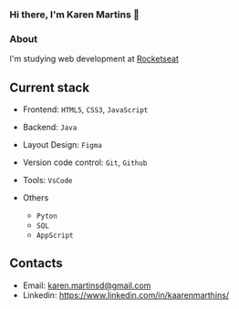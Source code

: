### Hi there, I'm Karen Martins 👋


### About
I'm studying web development at [Rocketseat](www.rocketseat.com.br)

## Current stack
- Frontend: `HTML5`, `CSS3`, `JavaScript`
- Backend: `Java`
- Layout Design: `Figma`
- Version code control: `Git`, `Github`
- Tools: `VsCode`
  
- Others
  - `Pyton`
  - `SQL`
  - `AppScript`

## Contacts

- Email: karen.martinsd@gmail.com
- Linkedin: https://www.linkedin.com/in/kaarenmarthins/
